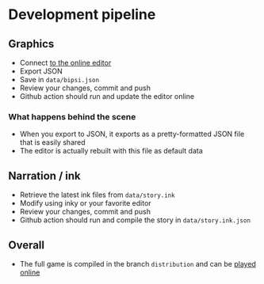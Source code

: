 # Development pipeline

## Graphics

* Connect [to the online editor](https://smwhr.github.io/sprout-detective/editor)
* Export JSON
* Save in `data/bipsi.json`
* Review your changes, commit and push
* Github action should run and update the editor online


### What happens behind the scene

* When you export to JSON, it exports as a pretty-formatted JSON file that is easily shared
* The editor is actually rebuilt with this file as default data

## Narration / ink

* Retrieve the latest ink files from `data/story.ink`
* Modify using inky or your favorite editor
* Review your changes, commit and push
* Github action should run and compile the story in `data/story.ink.json`


## Overall

* The full game is compiled in the branch `distribution` and can be [played online](https://smwhr.github.io/sprout-detective/play)